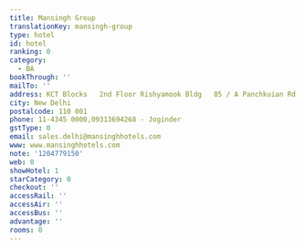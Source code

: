 ```yaml
---
title: Mansingh Group
translationKey: mansingh-group
type: hotel
id: hotel
ranking: 0
category:
  - BA
bookThrough: ''
mailTo: ''
address: KCT Blocks   2nd Floor Rishyamook Bldg   85 / A Panchkuian Rd
city: New Delhi
postalcode: 110 001
phone: 11-4345 0000,09313694268 - Joginder
gstType: 0
email: sales.delhi@mansinghhotels.com
www: www.mansinghhotels.com
note: '1204779150'
web: 0
showHotel: 1
starCategory: 0
checkout: ''
accessRail: ''
accessAir: ''
accessBus: ''
advantage: ''
rooms: 0
---
```







